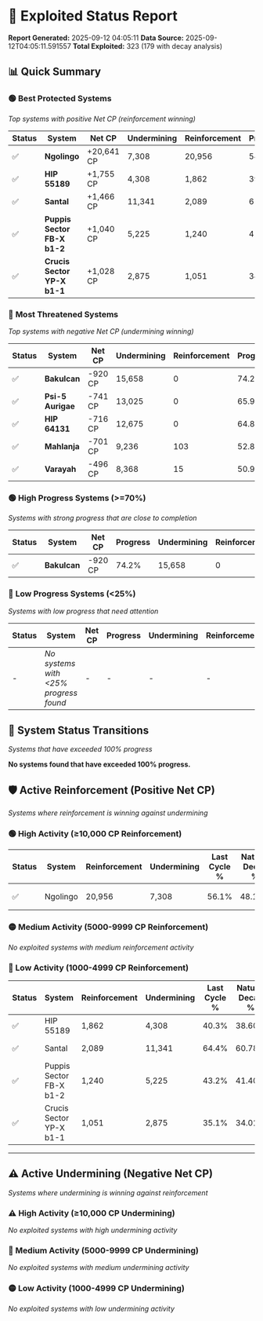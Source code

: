# 🌟 Exploited Status Report

**Report Generated:** 2025-09-12 04:05:11
**Data Source:** 2025-09-12T04:05:11.591557
**Total Exploited:** 323 (179 with decay analysis)

## 📊 Quick Summary

### 🟢 **Best Protected Systems**
*Top systems with positive Net CP (reinforcement winning)*

| Status | System | Net CP | Undermining | Reinforcement | Progress |
|--------|--------|--------|-------------|---------------|----------|
| ✅ | **Ngolingo** | +20,641 CP | 7,308 | 20,956 | 54.0% |
| ✅ | **HIP 55189** | +1,755 CP | 4,308 | 1,862 | 39.1% |
| ✅ | **Santal** | +1,466 CP | 11,341 | 2,089 | 61.2% |
| ✅ | **Puppis Sector FB-X b1-2** | +1,040 CP | 5,225 | 1,240 | 41.7% |
| ✅ | **Crucis Sector YP-X b1-1** | +1,028 CP | 2,875 | 1,051 | 34.3% |

### 🔴 **Most Threatened Systems**
*Top systems with negative Net CP (undermining winning)*

| Status | System | Net CP | Undermining | Reinforcement | Progress |
|--------|--------|--------|-------------|---------------|----------|
| ✅ | **Bakulcan** | -920 CP | 15,658 | 0 | 74.2% |
| ✅ | **Psi-5 Aurigae** | -741 CP | 13,025 | 0 | 65.9% |
| ✅ | **HIP 64131** | -716 CP | 12,675 | 0 | 64.8% |
| ✅ | **Mahlanja** | -701 CP | 9,236 | 103 | 52.8% |
| ✅ | **Varayah** | -496 CP | 8,368 | 15 | 50.9% |

### 🟢 **High Progress Systems (>=70%)**
*Systems with strong progress that are close to completion*

| Status | System | Net CP | Progress | Undermining | Reinforcement |
|--------|--------|--------|----------|-------------|---------------|
| ✅ | **Bakulcan** | -920 CP | 74.2% | 15,658 | 0 |

### 🔴 **Low Progress Systems (<25%)**
*Systems with low progress that need attention*

| Status | System | Net CP | Progress | Undermining | Reinforcement |
|--------|--------|--------|----------|-------------|---------------|
| - | *No systems with <25% progress found* | - | - | - | - |
## 🔄 System Status Transitions
*Systems that have exceeded 100% progress*

**No systems found that have exceeded 100% progress.**

## 🛡️ Active Reinforcement (Positive Net CP)
*Systems where reinforcement is winning against undermining*

### 🟢 High Activity (≥10,000 CP Reinforcement)

| Status | System | Reinforcement | Undermining | Last Cycle % | Natural Decay % | Current Progress % | Current CP | Net CP | Activity |
|--------|--------|---------------|-------------|--------------|-----------------|-------------------|------------|--------|----------|
| ✅ | Ngolingo | 20,956 | 7,308 | 56.1% | 48.10% | 54.0% | 189,000 | +20,641 | 🟢 High Reinforcement |

### 🟡 Medium Activity (5000-9999 CP Reinforcement)

*No exploited systems with medium reinforcement activity*

### 🔴 Low Activity (1000-4999 CP Reinforcement)

| Status | System | Reinforcement | Undermining | Last Cycle % | Natural Decay % | Current Progress % | Current CP | Net CP | Activity |
|--------|--------|---------------|-------------|--------------|-----------------|-------------------|------------|--------|----------|
| ✅ | HIP 55189 | 1,862 | 4,308 | 40.3% | 38.60% | 39.1% | 136,850 | +1,755 | 🔵 Low Reinforcement |
| ✅ | Santal | 2,089 | 11,341 | 64.4% | 60.78% | 61.2% | 214,200 | +1,466 | 🔵 Low Reinforcement |
| ✅ | Puppis Sector FB-X b1-2 | 1,240 | 5,225 | 43.2% | 41.40% | 41.7% | 145,950 | +1,040 | 🔵 Low Reinforcement |
| ✅ | Crucis Sector YP-X b1-1 | 1,051 | 2,875 | 35.1% | 34.01% | 34.3% | 120,049 | +1,028 | 🔵 Low Reinforcement |


---

## ⚠️ Active Undermining (Negative Net CP)
*Systems where undermining is winning against reinforcement*

### ⚠️ High Activity (≥10,000 CP Undermining)

*No exploited systems with high undermining activity*

### 🔶 Medium Activity (5000-9999 CP Undermining)

*No exploited systems with medium undermining activity*

### 🟡 Low Activity (1000-4999 CP Undermining)

*No exploited systems with low undermining activity*
